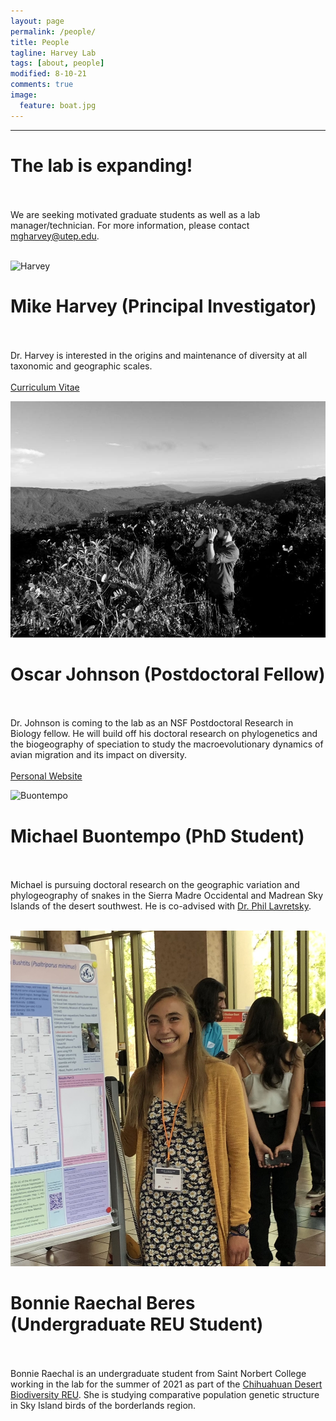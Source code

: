 ```yaml
---
layout: page
permalink: /people/
title: People
tagline: Harvey Lab
tags: [about, people]
modified: 8-10-21
comments: true
image:
  feature: boat.jpg
---
```


***

# The lab is expanding!
<br><br>
We are seeking motivated graduate students as well as a lab manager/technician. For more information, please contact mgharvey@utep.edu.
<br><br>

![Harvey](/images/harvey.jpg)
# Mike Harvey (Principal Investigator)
<br><br>
Dr. Harvey is interested in the origins and maintenance of diversity at all taxonomic and geographic scales.
<br><br>
<a href="http://mgharvey.github.io/docs/Harvey_CV.pdf" target="_blank">Curriculum Vitae</a>

![Johnson](/images/johnson.jpg)
# Oscar Johnson (Postdoctoral Fellow)
<br><br>
Dr. Johnson is coming to the lab as an NSF Postdoctoral Research in Biology fellow. He will build off his doctoral research on phylogenetics and the biogeography of speciation to study the macroevolutionary dynamics of avian migration and its impact on diversity.
<br><br>
<a href="https://www.oscarjohnson.net/" target="_blank">Personal Website</a>

![Buontempo](/images/buontempo.jpg)
# Michael Buontempo (PhD Student)
<br><br>
Michael is pursuing doctoral research on the geographic variation and phylogeography of snakes in the Sierra Madre Occidental and Madrean Sky Islands of the desert southwest. He is co-advised with <a href="https://www.utep.edu/science/lavretskylab/" target="_blank">Dr. Phil Lavretsky</a>.
<br><br>

![Beres](/images/beres.jpg)
# Bonnie Raechal Beres (Undergraduate REU Student)
<br><br>
Bonnie Raechal is an undergraduate student from Saint Norbert College working in the lab for the summer of 2021 as part of the <a href="https://www.utep.edu/couri/programs/cdb-reu/" target="_blank">Chihuahuan Desert Biodiversity REU</a>. She is studying comparative population genetic structure in Sky Island birds of the borderlands region.
<br><br>

